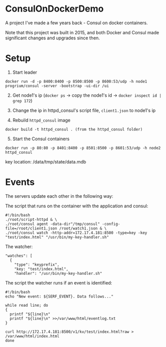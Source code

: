 # ConsulOnDockerDemo
A project I've made a few years back - Consul on docker containers.

Note that this project was built in 2015, and both Docker and Consul made significant changes and upgrades since then.

# Setup

1. Start leader
```
docker run -d -p 8400:8400 -p 8500:8500 -p 8600:53/udp -h node1 progrium/consul -server -bootstrap -ui-dir /ui
```

2. Get node1's ip  (```docker ps``` -> copy the node1's id -> ```docker inspect id | grep 172```)

3. Change the ip in httpd_consul's script file, ```client1.json``` to node1's ip

4. Rebuild ```httpd_consul``` image 
```
docker build -t httpd_consul . (from the httpd_consul folder)
```

5. Start the Consul containers
```
docker run -p 80:80 -p 8401:8400 -p 8501:8500 -p 8601:53/udp -h node2 httpd_consul
```

key location: /data/tmp/state<number>/data.mdb

# Events 
The servers update each other in the following way:

The script that runs on the container with the application and consul:
```
#!/bin/bash
./root/script-httpd & \
./root/consul agent -data-dir"/tmp/consul" -config-file=/root/client1.json /root/watch1.json & \
./root/consul watch -http-addr=172.17.4.181:8500 -type=key -key "test/index.html" "/usr/bin/my-key-handler.sh"
```
The watcher:
```
"watches": [
  {
    "type": "keyprefix",
    "key: "test/index.html",
    "handler": "/usr/bin/my-key-handler.sh"
```
The script the watcher runs if an event is identified:
```
#!/bin/bash
echo "New event: ${SERF_EVENT}. Data follows..."

while read line; do
{
  printf "${line}\n"
  printf "${line}\n" >>/var/www/html/eventlog.txt
}

curl http://172.17.4.181:8500/v1/kv/test/index.html?raw > /var/www/html/index.html
done
```
